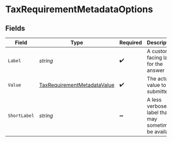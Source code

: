 # TaxRequirementMetadataOptions


## Fields

| Field                                                                                 | Type                                                                                  | Required                                                                              | Description                                                                           |
| ------------------------------------------------------------------------------------- | ------------------------------------------------------------------------------------- | ------------------------------------------------------------------------------------- | ------------------------------------------------------------------------------------- |
| `Label`                                                                               | *string*                                                                              | :heavy_check_mark:                                                                    | A customer facing label for the answer                                                |
| `Value`                                                                               | [TaxRequirementMetadataValue](../../Models/Components/TaxRequirementMetadataValue.md) | :heavy_check_mark:                                                                    | The actual value to be submitted                                                      |
| `ShortLabel`                                                                          | *string*                                                                              | :heavy_minus_sign:                                                                    | A less verbose label that may sometimes be available                                  |